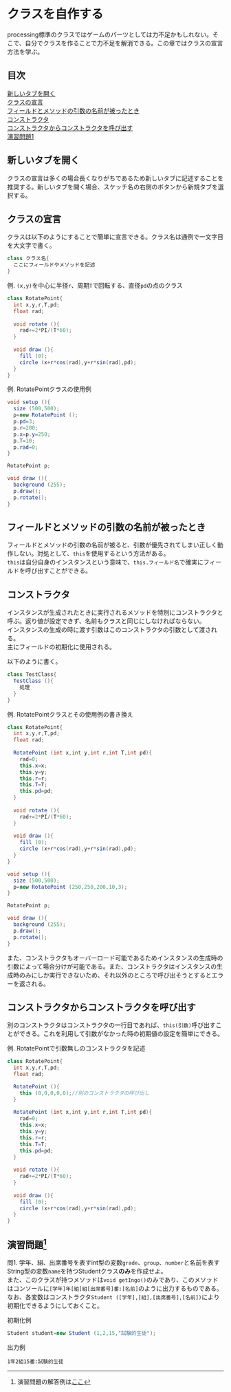 # クラスを自作する
processing標準のクラスではゲームのパーツとしては力不足かもしれない。そこで、自分でクラスを作ることで力不足を解消できる。この章ではクラスの宣言方法を学ぶ。

## 目次
[新しいタブを開く](#新しいタブを開く)  
[クラスの宣言](#クラスの宣言)  
[フィールドとメソッドの引数の名前が被ったとき](#フィールドとメソッドの引数の名前が被ったとき)  
[コンストラクタ](#コンストラクタ)  
[コンストラクタからコンストラクタを呼び出す](#コンストラクタからコンストラクタを呼び出す)  
[演習問題1](#演習問題1)

## 新しいタブを開く
クラスの宣言は多くの場合長くなりがちであるため新しいタブに記述することを推奨する。新しいタブを開く場合、スケッチ名の右側のボタンから新規タブを選択する。

## クラスの宣言
クラスは以下のようにすることで簡単に宣言できる。クラス名は通例で一文字目を大文字で書く。
```java
class クラス名{
  ここにフィールドやメソッドを記述
}
```

例. `(x,y)`を中心に半径`r`、周期`T`で回転する、直径`pd`の点のクラス
```java
class RotatePoint{
  int x,y,r,T,pd;
  float rad;
  
  void rotate (){
    rad+=2*PI/(T*60);
  }
  
  void draw (){
    fill (0);
    circle (x+r*cos(rad),y+r*sin(rad),pd);
  }
}
```
例. RotatePointクラスの使用例
```java
void setup (){
  size (500,500);
  p=new RotatePoint ();
  p.pd=3;
  p.r=200;
  p.x=p.y=250;
  p.T=10;
  p.rad=0;
}

RotatePoint p;

void draw (){
  background (255);
  p.draw();
  p.rotate();
}
```

## フィールドとメソッドの引数の名前が被ったとき
フィールドとメソッドの引数の名前が被ると、引数が優先されてしまい正しく動作しない。対処として、`this`を使用するという方法がある。  
`this`は自分自身のインスタンスという意味で、`this.フィールド名`で確実にフィールドを呼び出すことができる。

## コンストラクタ
インスタンスが生成されたときに実行されるメソッドを特別にコンストラクタと呼ぶ。返り値が設定できず、名前もクラスと同じにしなければならない。  
インスタンスの生成の時に渡す引数はこのコンストラクタの引数として渡される。  
主にフィールドの初期化に使用される。

以下のように書く。
```java
class TestClass{
  TestClass (){
    処理
  }
}
```
例. RotatePointクラスとその使用例の書き換え
```java
class RotatePoint{
  int x,y,r,T,pd;
  float rad;
  
  RotatePoint (int x,int y,int r,int T,int pd){
    rad=0;
    this.x=x;
    this.y=y;
    this.r=r;
    this.T=T;
    this.pd=pd;
  }
  
  void rotate (){
    rad+=2*PI/(T*60);
  }
  
  void draw (){
    fill (0);
    circle (x+r*cos(rad),y+r*sin(rad),pd);
  }
}
```
```java
void setup (){
  size (500,500);
  p=new RotatePoint (250,250,200,10,3);
}

RotatePoint p;

void draw (){
  background (255);
  p.draw();
  p.rotate();
}
```

また、コンストラクタもオーバーロード可能であるためインスタンスの生成時の引数によって場合分けが可能である。また、コンストラクタはインスタンスの生成時のみにしか実行できないため、それ以外のところで呼び出そうとするとエラーを返される。

## コンストラクタからコンストラクタを呼び出す
別のコンストラクタはコンストラクタの一行目であれば、`this(引数)`呼び出すことができる。これを利用して引数がなかった時の初期値の設定を簡単にできる。

例. RotatePointで引数無しのコンストラクタを記述
```java
class RotatePoint{
  int x,y,r,T,pd;
  float rad;

  RotatePoint (){
    this (0,0,0,0,0);//別のコンストラクタの呼び出し
  }
  
  RotatePoint (int x,int y,int r,int T,int pd){
    rad=0;
    this.x=x;
    this.y=y;
    this.r=r;
    this.T=T;
    this.pd=pd;
  }
  
  void rotate (){
    rad+=2*PI/(T*60);
  }
  
  void draw (){
    fill (0);
    circle (x+r*cos(rad),y+r*sin(rad),pd);
  }
}
```

## 演習問題[^1]
問1. 学年、組、出席番号を表すint型の変数`grade`、`group`、`number`と名前を表すString型の変数`name`を持つStudentクラス**のみ**を作成せよ。  
また、このクラスが持つメソッドは`void getIngo()`のみであり、このメソッドはコンソールに`[学年]年[組]組[出席番号]番:[名前]`のように出力するものである。  
なお、各変数はコンストラクタ`Student ([学年],[組],[出席番号],[名前])`により初期化できるようにしておくこと。

初期化例
```java
Student student=new Student (1,2,15,"試験的生徒");
```
出力例
```
1年2組15番:試験的生徒

```

[^1]: 演習問題の解答例は[ここ](answers.md)